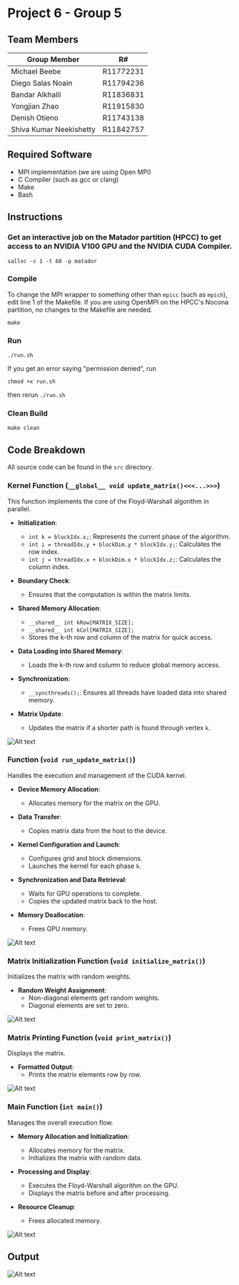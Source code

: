 # Project 6 - Group 5
## Team Members
| Group Member              |    R#     |
|---------------------------|-----------|
| Michael Beebe             | R11772231 |
| Diego Salas Noain         | R11794236 |
| Bandar Alkhalil           | R11836831 |
| Yongjian Zhao             | R11915830 |
| Denish Otieno             | R11743138 |
| Shiva Kumar Neekishetty   | R11842757 |

## Required Software
- MPI implementation (we are using Open MPI)
- C Compiler (such as gcc or clang)
- Make
- Bash

## Instructions
### Get an interactive job on the Matador partition (HPCC) to get access to an NVIDIA V100 GPU and the NVIDIA CUDA Compiler.
```
salloc -c 1 -t 60 -p matador
```

### Compile
To change the MPI wrapper to something other than `mpicc` (such as `mpich`), edit line 1 of the Makefile. If you are using OpenMPI on the HPCC's Nocona partition, no changes to the Makefile are needed.
```
make
```

### Run
```
./run.sh
```

If you get an error saying "permission denied", run
```
chmod +x run.sh
```
then rerun `./run.sh`

### Clean Build
```
make clean
```

## Code Breakdown

All source code can be found in the `src` directory.

### Kernel Function (`__global__ void update_matrix()<<<...>>>`)
This function implements the core of the Floyd-Warshall algorithm in parallel.

- **Initialization**: 
  - `int k = blockIdx.x;`: Represents the current phase of the algorithm.
  - `int i = threadIdx.y + blockDim.y * blockIdx.y;`: Calculates the row index.
  - `int j = threadIdx.x + blockDim.x * blockIdx.z;`: Calculates the column index.

- **Boundary Check**: 
  - Ensures that the computation is within the matrix limits.

- **Shared Memory Allocation**:
  - `__shared__ int kRow[MATRIX_SIZE];`
  - `__shared__ int kCol[MATRIX_SIZE];`
  - Stores the k-th row and column of the matrix for quick access.

- **Data Loading into Shared Memory**:
  - Loads the k-th row and column to reduce global memory access.

- **Synchronization**: 
  - `__syncthreads();`: Ensures all threads have loaded data into shared memory.

- **Matrix Update**:
  - Updates the matrix if a shorter path is found through vertex `k`.

![Alt text](assets/image-1.png)

### Function (`void run_update_matrix()`)
Handles the execution and management of the CUDA kernel.

- **Device Memory Allocation**: 
  - Allocates memory for the matrix on the GPU.

- **Data Transfer**: 
  - Copies matrix data from the host to the device.

- **Kernel Configuration and Launch**:
  - Configures grid and block dimensions.
  - Launches the kernel for each phase `k`.

- **Synchronization and Data Retrieval**:
  - Waits for GPU operations to complete.
  - Copies the updated matrix back to the host.

- **Memory Deallocation**: 
  - Frees GPU memory.

![Alt text](assets/image-2.png)

### Matrix Initialization Function (`void initialize_matrix()`)
Initializes the matrix with random weights.

- **Random Weight Assignment**: 
  - Non-diagonal elements get random weights.
  - Diagonal elements are set to zero.

![Alt text](assets/image-3.png)

### Matrix Printing Function (`void print_matrix()`)
Displays the matrix.

- **Formatted Output**: 
  - Prints the matrix elements row by row.

![Alt text](assets/image-4.png)

### Main Function (`int main()`)
Manages the overall execution flow.

- **Memory Allocation and Initialization**: 
  - Allocates memory for the matrix.
  - Initializes the matrix with random data.

- **Processing and Display**:
  - Executes the Floyd-Warshall algorithm on the GPU.
  - Displays the matrix before and after processing.

- **Resource Cleanup**: 
  - Frees allocated memory.

![Alt text](assets/image-5.png)

## Output
![Alt text](assets/image.png)
